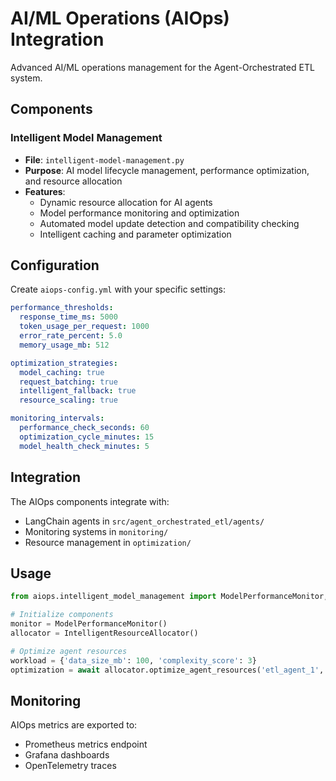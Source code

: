 # AI/ML Operations (AIOps) Integration

Advanced AI/ML operations management for the Agent-Orchestrated ETL system.

## Components

### Intelligent Model Management
- **File**: `intelligent-model-management.py`
- **Purpose**: AI model lifecycle management, performance optimization, and resource allocation
- **Features**:
  - Dynamic resource allocation for AI agents
  - Model performance monitoring and optimization
  - Automated model update detection and compatibility checking
  - Intelligent caching and parameter optimization

## Configuration

Create `aiops-config.yml` with your specific settings:

```yaml
performance_thresholds:
  response_time_ms: 5000
  token_usage_per_request: 1000
  error_rate_percent: 5.0
  memory_usage_mb: 512

optimization_strategies:
  model_caching: true
  request_batching: true
  intelligent_fallback: true
  resource_scaling: true

monitoring_intervals:
  performance_check_seconds: 60
  optimization_cycle_minutes: 15
  model_health_check_minutes: 5
```

## Integration

The AIOps components integrate with:
- LangChain agents in `src/agent_orchestrated_etl/agents/`
- Monitoring systems in `monitoring/`
- Resource management in `optimization/`

## Usage

```python
from aiops.intelligent_model_management import ModelPerformanceMonitor, IntelligentResourceAllocator

# Initialize components
monitor = ModelPerformanceMonitor()
allocator = IntelligentResourceAllocator()

# Optimize agent resources
workload = {'data_size_mb': 100, 'complexity_score': 3}
optimization = await allocator.optimize_agent_resources('etl_agent_1', workload)
```

## Monitoring

AIOps metrics are exported to:
- Prometheus metrics endpoint
- Grafana dashboards
- OpenTelemetry traces